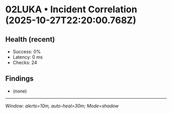 # 02LUKA • Incident Correlation (2025-10-27T22:20:00.768Z)

## Health (recent)
- Success: 0%
- Latency: 0 ms
- Checks: 24

## Findings
- (none)

---
_Window: alerts=10m, auto-heal=30m; Mode=shadow_